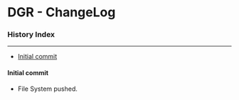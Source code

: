 # DGR - ChangeLog

### History Index
---

   * [Initial commit ][1]

#### Initial commit

  * File System pushed.
  
[1]: https://github.com/johanjerger/dynamic-generic-ring-C/blob/master/changelog.md#initial-commit
